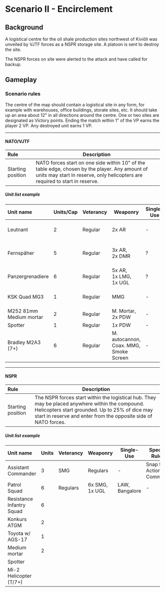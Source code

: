 # Scenario II - Encirclement

## Background

A logistical centre for the oil shale production sites northwest of Kiviõli was unveiled by VJTF forces as a NSPR storage site. A platoon is sent to destroy the site.

The NSPR forces on site were alerted to the attack and have called for backup.

## Gameplay

### Scenario rules

The centre of the map should contain a logistical site in any form, for example with warehouses, office buildings, storate sites, etc. It should take up an area about 12" in all directions around the centre. One or two sites are designated as Victory points. Ending the match within 1" of the VP earns the player 2 VP. Any destroyed unit earns 1 VP.

****

#### NATO/VJTF

| Rule | Description |
| :---- | ---- |
| Starting position | NATO forces start on one side within 10" of the table edge, chosen by the player. Any amount of units may start in reserve, only helicopters are required to start in reserve. |

##### Unit list example

| Unit name | Units/Cap | Veterancy | Weaponry | Single-Use | Special Rules | Cost |
| :---- | ---- | ---- | ---- | ---- | ---- | ---- |
| Leutnant | 2 | Regular | 2x AR | - | Snap to Action 1x, Command | ? |
| Fernspäher | 5 | Regular | 3x AR,<br>2x DMR | ? | Stubborn,<br>Rangers,<br>Recon Training | ? |
| Panzergrenadiere | 6 | Regular | 5x AR,<br>1x LMG,<br>1x UGL | ? | IFV | ? |
| KSK Quad MG3 | 1 | Regular | MMG | - | Rearfacing MMG,<br>Quad Bike| ? |
| M252 81mm Medium mortar | 2 | Regular | M. Mortar,<br>2x PDW | - | - | ? |
| Spotter | 1 | Regular | 1x PDW | - | - | ? |
| Bradley M2A3 (7+) | 6 | Regular | M. autocannon,<br>Coax. MMG,<br>Smoke Screen | - | IFV | ? |

****

#### NSPR

| Rule | Description |
| :---- | ---- |
| Starting position | The NSPR forces start within the logistical hub. They may be placed anywhere within the compound. Helicopters start grounded. Up to 25% of dice may start in reserve and enter from the opposite side of NATO forces. |

##### Unit list example


| Unit name | Units | Veterancy | Weaponry | Single-Use | Special Rules | Cost |
| :---- | ---- | ---- | ---- | ---- | ---- | ---- |
| Assistant Commander | 3 | SMG | Regulars | - | Snap to Action 1x, Command | ? |
| Patrol Squad | 6 | Regulars | 6x SMG, 1x UGL |LAW, Bangalore | - | ? |
| Resistance Infantry Squad | 6 ||||||
| Konkurs ATGM | 2 ||||||
| Toyota w/ AGS-17 | 1 ||||||
| Medium mortar | 2 ||||| Free |
| Spotter||||
| Mi-2 Helicopter (T/7+) |||||||